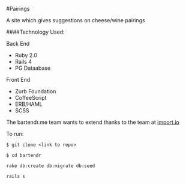 #Pairings

A site which gives suggestions on cheese/wine pairings

####Technology Used:

Back End
- Ruby 2.0  
- Rails 4  
- PG Dataabase 

Front End
- Zurb Foundation  
- CoffeeScript  
- ERB/HAML  
- SCSS  


The bartendr.me team wants to extend thanks to the team at [import.io](http://www.import.io)



To run:
```
$ git clone <link to repo>
```

```
$ cd bartendr
```
```
rake db:create db:migrate db:seed
```
```
rails s
```
